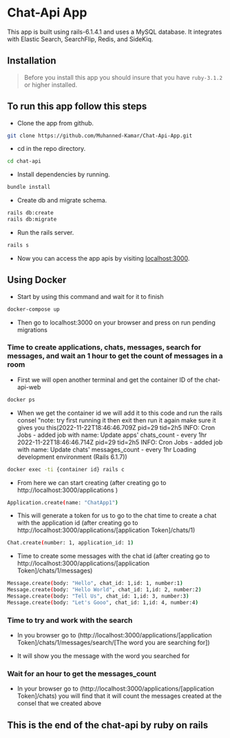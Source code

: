 # Chat-Api App

This app is built using rails-6.1.4.1 and uses a MySQL database. It integrates with Elastic Search, SearchFlip, Redis, and SideKiq.

## Installation
> Before you install this app you should insure that you have `ruby-3.1.2` or higher installed.

## To run this app follow this steps

* Clone the app from github.
```bash
git clone https://github.com/Muhanned-Kamar/Chat-Api-App.git
```

* cd in the repo directory.
```bash
cd chat-api
```

* Install dependencies by running.
```bash
bundle install
```

* Create db and migrate schema.
```bash
rails db:create
rails db:migrate
```

* Run the rails server.
```bash
rails s
```

* Now you can access the app apis by visiting [localhost:3000](localhost:3000).

## Using Docker

* Start by using this command and wait for it to finish
```bash
docker-compose up
```

* Then go to localhost:3000 on your browser and press on run pending migrations

### Time to create applications, chats, messages, search for messages, and wait an 1 hour to get the count of messages in a room

* First we will open another terminal and get the container ID of the chat-api-web
```bash
docker ps
``` 

* When we get the container id we will add it to this code and run the rails consel "note: try first running it then exit then run it again make sure it gives you this(2022-11-22T18:46:46.709Z pid=29 tid=2h5 INFO: Cron Jobs - added job with name: Update apps' chats_count - every 1hr
2022-11-22T18:46:46.714Z pid=29 tid=2h5 INFO: Cron Jobs - added job with name: Update chats' messages_count - every 1hr
Loading development environment (Rails 6.1.7))
```bash
docker exec -ti {container id} rails c
``` 

* From here we can start creating (after creating go to http://localhost:3000/applications )
```bash
Application.create(name: "ChatApp1")
``` 

* This will generate a token for us to go to the chat time to create a chat with the application id (after creating go to http://localhost:3000/applications/[application Token]/chats/1)
```bash
Chat.create(number: 1, application_id: 1)
``` 

* Time to create some messages with the chat id (after creating go to http://localhost:3000/applications/[application Token]/chats/1/messages)
```bash
Message.create(body: "Hello", chat_id: 1,id: 1, number:1)
Message.create(body: "Hello World", chat_id: 1,id: 2, number:2)
Message.create(body: "Tell Us", chat_id: 1,id: 3, number:3)
Message.create(body: "Let's Gooo", chat_id: 1,id: 4, number:4)
``` 

### Time to try and work with the search

* In you browser go to (http://localhost:3000/applications/[application Token]/chats/1/messages/search/[The word you are searching for])

* It will show you the message with the word you searched for

### Wait for an hour to get the messages_count 

* In your browser go to (http://localhost:3000/applications/[application Token]/chats) you will find that it will count the messages created at the consel that we created above

## This is the end of the chat-api by ruby on rails
